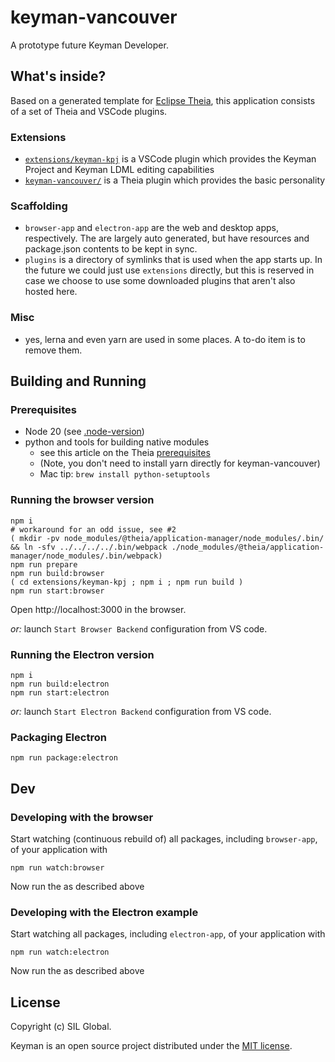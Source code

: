 # keyman-vancouver

A prototype future Keyman Developer.

## What's inside?

Based on a generated template for [Eclipse Theia](https://theia-ide.org), this application consists of a set of Theia and VSCode plugins.

### Extensions

- [`extensions/keyman-kpj`](./extensions/keyman-kpj/) is a VSCode plugin which provides the Keyman Project and Keyman LDML editing capabilities
- [`keyman-vancouver/`](./extensions/keyman-vancouver/) is a Theia plugin which provides the basic personality

### Scaffolding

- `browser-app` and `electron-app` are the web and desktop apps, respectively. The are largely auto generated, but have resources and package.json contents to be kept in sync.
- `plugins` is a directory of symlinks that is used when the app starts up. In the future we could just use `extensions` directly, but this is reserved in case we choose to use some downloaded plugins that aren't also hosted here.

### Misc

- yes, lerna and even yarn are used in some places. A to-do item is to remove them.

## Building and Running

### Prerequisites

- Node 20 (see [.node-version](./.node-version))
- python and tools for building native modules
  - see this article on the Theia [prerequisites](https://github.com/eclipse-theia/theia/blob/master/doc/Developing.md#prerequisites)
  - (Note, you don't need to install yarn directly for keyman-vancouver)
  - Mac tip: `brew install python-setuptools`


### Running the browser version

    npm i
    # workaround for an odd issue, see #2
    ( mkdir -pv node_modules/@theia/application-manager/node_modules/.bin/ && ln -sfv ../../../../.bin/webpack ./node_modules/@theia/application-manager/node_modules/.bin/webpack)
    npm run prepare
    npm run build:browser
    ( cd extensions/keyman-kpj ; npm i ; npm run build )
    npm run start:browser

Open http://localhost:3000 in the browser.

*or:* launch `Start Browser Backend` configuration from VS code.

### Running the Electron version

    npm i
    npm run build:electron
    npm run start:electron

*or:* launch `Start Electron Backend` configuration from VS code.

### Packaging Electron

    npm run package:electron

## Dev

### Developing with the browser

Start watching (continuous rebuild of) all packages, including `browser-app`, of your application with

    npm run watch:browser

Now run the as described above

### Developing with the Electron example

Start watching all packages, including `electron-app`, of your application with

    npm run watch:electron

Now run the as described above

## License

Copyright (c) SIL Global.

Keyman is an open source project distributed under the [MIT license](LICENSE.md).
